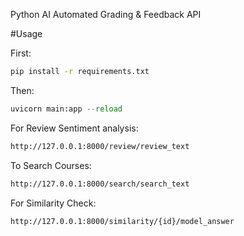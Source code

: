 Python AI Automated Grading & Feedback API


#Usage

First:

```sh
pip install -r requirements.txt
```
Then:

```py
uvicorn main:app --reload
```

For Review Sentiment analysis:

```sh
http://127.0.0.1:8000/review/review_text
```

To Search Courses:

```sh
http://127.0.0.1:8000/search/search_text
```
For Similarity Check:

```sh
http://127.0.0.1:8000/similarity/{id}/model_answer
```
